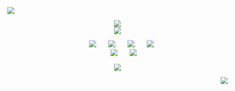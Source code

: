   [<img src="https://file.garden/ZiyMFQQoJTlsDCta/graphics/watermark1" /><br>](https://github.com/WRlOTHESLEY)
<p align="center">
<img src="https://file.garden/ZiyMFQQoJTlsDCta/graphics/div1.png" /> <br>
<img src="https://file.garden/ZiyMFQQoJTlsDCta/graphics/nightwing4" /> <br>
</p>
<div align="center">
  
 　 [<img src="https://file.garden/ZiyMFQQoJTlsDCta/graphics/guestbookk.png" />](https://bemyguest.123guestbook.com/)　　[<img src="https://file.garden/ZiyMFQQoJTlsDCta/graphics/retrospring.png" />](https://retrospring.net/@richardgrayson)　　[<img src="https://file.garden/ZiyMFQQoJTlsDCta/graphics/rmkshig.png" />](https://rentry.co/dickgrayson0)　　[<img src="https://file.garden/ZiyMFQQoJTlsDCta/graphics/copied.png" />](https://rentry.co/shigcopiers)<br>　　[<img src="https://file.garden/ZiyMFQQoJTlsDCta/graphics/helpalestine.png" />](https://arab.org/click-to-help/palestine/)　　[<img src="https://file.garden/ZiyMFQQoJTlsDCta/graphics/pthelp%2B.png" />](https://rentry.co/ponytownhelp)　　
  </div>
<p align="center">
<img src="https://file.garden/ZiyMFQQoJTlsDCta/graphics/div2.png"/>
</p>
<div align="right">
  
  [<img src="https://file.garden/ZiyMFQQoJTlsDCta/graphics/watermark1" /><br>](https://github.com/WRlOTHESLEY)
</div>
